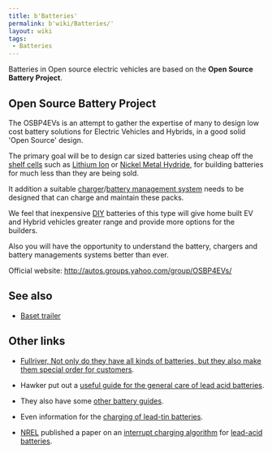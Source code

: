 ```yaml
---
title: b'Batteries'
permalink: b'wiki/Batteries/'
layout: wiki
tags:
 - Batteries
---
```


Batteries in Open source electric vehicles are based on the **Open
Source Battery Project**.

Open Source Battery Project
---------------------------

The OSBP4EVs is an attempt to gather the expertise of many to design low
cost battery solutions for Electric Vehicles and Hybrids, in a good
solid 'Open Source' design.

The primary goal will be to design car sized batteries using cheap off
the [shelf cells](shelf_cell "wikilink") such as [Lithium
Ion](/wiki/Lithium_Ion "wikilink") or [Nickel Metal
Hydride](/wiki/Nickel_Metal_Hydride "wikilink"), for building batteries for
much less than they are being sold.

It addition a suitable [charger](charger "wikilink")/[battery management
system](battery_management_system "wikilink") needs to be designed that
can charge and maintain these packs.

We feel that inexpensive [DIY](w:DIY "wikilink") batteries of this type
will give home built EV and Hybrid vehicles greater range and provide
more options for the builders.

Also you will have the opportunity to understand the battery, chargers
and battery managements systems better than ever.

Official website: <http://autos.groups.yahoo.com/group/OSBP4EVs/>

See also
--------

-   [Baset trailer](/wiki/Baset_trailer "wikilink")

Other links
-----------

-   [Fullriver, Not only do they have all kinds of batteries, but they
    also make them special order for
    customers](http://www.fullriver.com/fullriver/advantage.html).

<!-- -->

-   Hawker put out a [useful guide for the general care of lead acid
    batteries](http://aaron.boim.com/EV/EVhandbook4hawkerBatteries.pdf).

<!-- -->

-   They also have some [other battery
    guides](http://aaron.boim.com/EV/Hawker_BatteryApplicationHandbook.pdf).

<!-- -->

-   Even information for the [charging of lead-tin
    batteries](http://aaron.boim.com/EV/Hawker_ChargingLead-Tin_Batteries.pdf).

<!-- -->

-   [NREL](/wiki/NREL "wikilink") published a paper on an [interrupt charging
    algorithm](http://crow/~aaron/EV/InteruptChargingAlgorithm.pdf) for
    [lead-acid batteries](lead-acid_battery "wikilink").
